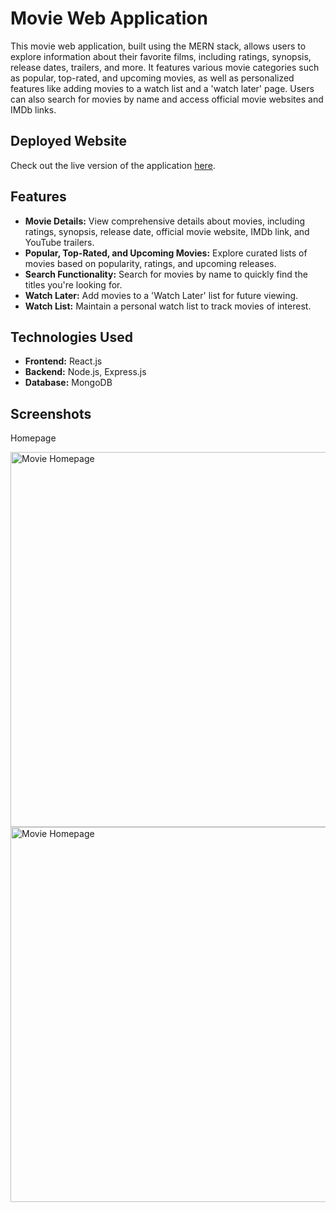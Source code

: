 <h1>Movie Web Application</h1>

<p>This movie web application, built using the MERN stack, allows users to explore information about their favorite films, including ratings, synopsis, release dates, trailers, and more. It features various movie categories such as popular, top-rated, and upcoming movies, as well as personalized features like adding movies to a watch list and a 'watch later' page. Users can also search for movies by name and access official movie websites and IMDb links.</p>
<h2>Deployed Website</h2>

<p>Check out the live version of the application <a href="https://shubham5433.github.io/movie_app/" target="_blank">here</a>.</p>

<h2>Features</h2>

<ul>
  <li><strong>Movie Details:</strong> View comprehensive details about movies, including ratings, synopsis, release date, official movie website, IMDb link, and YouTube trailers.</li>
  <li><strong>Popular, Top-Rated, and Upcoming Movies:</strong> Explore curated lists of movies based on popularity, ratings, and upcoming releases.</li>
  <li><strong>Search Functionality:</strong> Search for movies by name to quickly find the titles you're looking for.</li>
  <li><strong>Watch Later:</strong> Add movies to a 'Watch Later' list for future viewing.</li>
  <li><strong>Watch List:</strong> Maintain a personal watch list to track movies of interest.</li>
</ul>

<h2>Technologies Used</h2>

<ul>
  <li><strong>Frontend:</strong> React.js</li>
  <li><strong>Backend:</strong> Node.js, Express.js</li>
  <li><strong>Database:</strong> MongoDB</li>
</ul>



<h2>Screenshots</h2>
<p>Homepage</p>
<img src="https://github.com/user-attachments/assets/c2fe3077-5e6c-42ce-8054-a3a6b092cb71" alt="Movie Homepage" width="600">
<img src="https://github.com/user-attachments/assets/24b5889e-cf03-4489-9d30-5a47da5772ef" alt="Movie Homepage" width="600">




